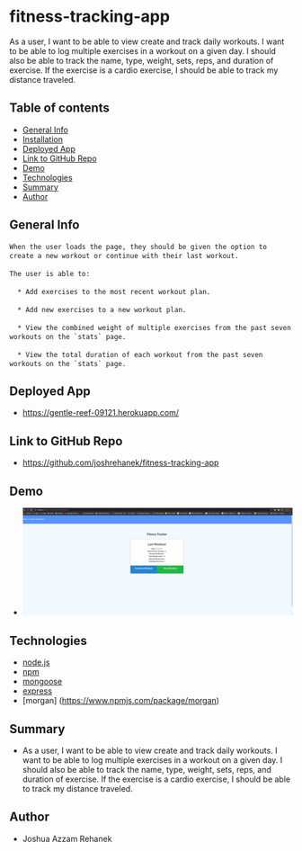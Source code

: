 # fitness-tracking-app
As a user, I want to be able to view create and track daily workouts. I want to be able to log multiple exercises in a workout on a given day. I should also be able to track the name, type, weight, sets, reps, and duration of exercise. If the exercise is a cardio exercise, I should be able to track my distance traveled.

## Table of contents
- [General Info](#general-info)
- [Installation](#installation)
- [Deployed App](#deployed)
- [Link to GitHub Repo](#link-to-github-repo)
- [Demo](#demo)
- [Technologies](#technologies)
- [Summary](#summary)
- [Author](#author)

## General Info
```
When the user loads the page, they should be given the option to create a new workout or continue with their last workout.

The user is able to:

  * Add exercises to the most recent workout plan.

  * Add new exercises to a new workout plan.

  * View the combined weight of multiple exercises from the past seven workouts on the `stats` page.

  * View the total duration of each workout from the past seven workouts on the `stats` page.
```

## Deployed App
- https://gentle-reef-09121.herokuapp.com/

## Link to GitHub Repo
- https://github.com/joshrehanek/fitness-tracking-app

## Demo
- ![Demo](public\assets\img\demo.gif)

## Technologies
- [node.js](https://nodejs.org/en//)
- [npm](https://www.npmjs.com/)
- [mongoose](https://mongoosejs.com/docs/)
- [express](https://expressjs.com/)
- [morgan] (https://www.npmjs.com/package/morgan)


## Summary

- As a user, I want to be able to view create and track daily workouts. I want to be able to log multiple exercises in a workout on a given day. I should also be able to track the name, type, weight, sets, reps, and duration of exercise. If the exercise is a cardio exercise, I should be able to track my distance traveled.

## Author
- Joshua Azzam Rehanek
